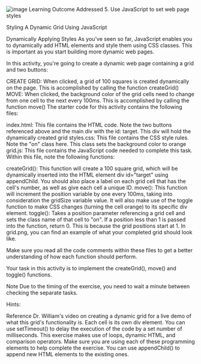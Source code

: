 ![image](https://user-images.githubusercontent.com/105542222/213896842-a5da7bfc-17fb-4ff3-8c3c-9a2417e48365.png)
Learning Outcome Addressed
 5. Use JavaScript to set web page styles

Styling A Dynamic Grid Using JavaScript

Dynamically Applying Styles
As you've seen so far, JavaScript enables you to dynamically add HTML elements and style them using CSS classes. This is important as you start building more dynamic web pages.

In this activity, you're going to create a dynamic web page containing a grid and two buttons:

CREATE GRID: When clicked, a grid of 100 squares is created dynamically on the page. This is accomplished by calling the function createGrid()
MOVE: When clicked, the background color of the grid cells need to change from one cell to the next every 100ms. This is accomplished by calling the function move()
The starter code for this activity contains the following files:

index.html: This file contains the HTML code. Note the two buttons referenced above and the main div with the id: target. This div will hold the dynamically created grid
styles.css: This file contains the CSS style rules. Note the "on" class here. This class sets the background color to orange
grid.js: This file contains the JavaScript code needed to complete this task. Within this file, note the following functions:

createGrid(): This function will create a 100 square grid, which will be dynamically inserted into the HTML element div id="target" using appendChild. You should also place a label on each grid cell that has the cell's number, as well as give each cell a unique ID.
move(): This function will increment the position variable by one every 100ms, taking into consideration the gridSize variable value. It will also make use of the toggle function to make CSS changes (turning the cell orange) to its specific div element.
toggle(): Takes a position parameter referencing a grid cell and sets the class name of that cell to "on". If a position less than 1 is passed into the function, return 0. This is because the grid positions start at 1.
In grid.png, you can find an example of what your completed grid should look like.

Make sure you read all the code comments within these files to get a better understanding of how each function should perform.

Your task in this activity is to implement the createGrid(), move() and toggle() functions.

Note Due to the timing of the exercise, you need to wait a minute between checking the separate tasks.

Hints:

Reference Dr. William's video on creating a dynamic grid for a live demo of what this grid's functionality is.
Each cell is its own div element.
You can use setTimeout() to delay the execution of the code by a set number of milliseconds.
This exercise makes use of loops, dynamic HTML, and comparison operators. Make sure you are using each of these programming elements to help complete the exercise.
You can use appendChild() to append new HTML elements to the existing ones.

